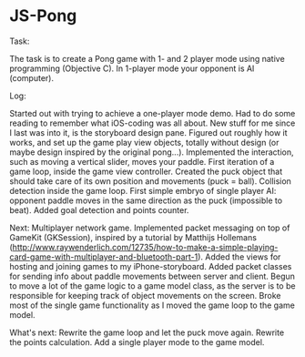 JS-Pong
=======

Task:

The task is to create a Pong game with 1- and 2 player mode using native programming (Objective C). In 1-player mode your opponent is AI (computer).

Log:

Started out with trying to achieve a one-player mode demo. Had to do some reading to remember what iOS-coding was all about. New stuff for me since I last was into it, is the storyboard design pane. Figured out roughly how it works, and set up the game play view objects, totally without design (or maybe design inspired by the original pong...). Implemented the interaction, such as moving a vertical slider, moves your paddle. First iteration of a game loop, inside the game view controller. Created the puck object that should take care of its own position and movements (puck = ball). Collision detection inside the game loop. First simple embryo of single player AI: opponent paddle moves in the same direction as the puck (impossible to beat). Added goal detection and points counter.

Next: Multiplayer network game. Implemented packet messaging on top of GameKit (GKSession), inspired by a tutorial by Matthijs Hollemans (http://www.raywenderlich.com/12735/how-to-make-a-simple-playing-card-game-with-multiplayer-and-bluetooth-part-1). Added the views for hosting and joining games to my iPhone-storyboard. Added packet classes for sending info about paddle movements between server and client. Begun to move a lot of the game logic to a game model class, as the server is to be responsible for keeping track of object movements on the screen. Broke most of the single game functionality as I moved the game loop to the game model. 

What's next: Rewrite the game loop and let the puck move again. Rewrite the points calculation. Add a single player mode to the game model.



